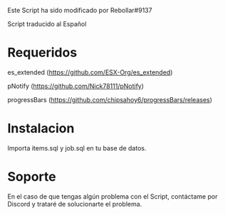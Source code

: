 Este Script ha sido modificado por Rebollar#9137

Script traducido al Español

# Requeridos
es_extended (https://github.com/ESX-Org/es_extended)

pNotify (https://github.com/Nick78111/pNotify) 

progressBars (https://github.com/chipsahoy6/progressBars/releases)

# Instalacion
Importa items.sql y job.sql en tu base de datos.

# Soporte
En el caso de que tengas algún problema con el Script, contáctame por Discord y trataré de solucionarte el problema.
